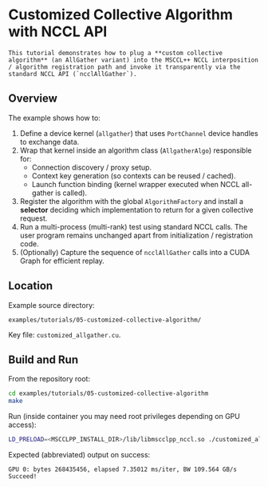 # Customized Collective Algorithm with NCCL API

```{note}
This tutorial demonstrates how to plug a **custom collective algorithm** (an AllGather variant) into the MSCCL++ NCCL interposition / algorithm registration path and invoke it transparently via the standard NCCL API (`ncclAllGather`).
```

## Overview
The example shows how to:

1. Define a device kernel (`allgather`) that uses `PortChannel` device handles to exchange data.
2. Wrap that kernel inside an algorithm class (`AllgatherAlgo`) responsible for:
   - Connection discovery / proxy setup.
   - Context key generation (so contexts can be reused / cached).
   - Launch function binding (kernel wrapper executed when NCCL all-gather is called).
3. Register the algorithm with the global `AlgorithmFactory` and install a **selector** deciding which implementation to return for a given collective request.
4. Run a multi-process (multi-rank) test using standard NCCL calls. The user program remains unchanged apart from initialization / registration code.
5. (Optionally) Capture the sequence of `ncclAllGather` calls into a CUDA Graph for efficient replay.

## Location
Example source directory:
```
examples/tutorials/05-customized-collective-algorithm/
```
Key file: `customized_allgather.cu`.

## Build and Run
From the repository root:
```bash
cd examples/tutorials/05-customized-collective-algorithm
make
```
Run (inside container you may need root privileges depending on GPU access):
```bash
LD_PRELOAD=<MSCCLPP_INSTALL_DIR>/lib/libmscclpp_nccl.so ./customized_allgather
```
Expected (abbreviated) output on success:
```
GPU 0: bytes 268435456, elapsed 7.35012 ms/iter, BW 109.564 GB/s
Succeed!
```
